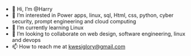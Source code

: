 - 👋 Hi, I’m @Harry
- 👀 I’m interested in Power apps, linux, sql, Html, css, python, cyber security, prompt engineering and cloud computing
- 🌱 I’m currently learning Linux
- 💞️ I’m looking to collaborate on web design, software engineering, linux and devops
- 📫 How to reach me at kwesiglory@gmail.com

<!---
Paakwesi21/Paakwesi21 is a ✨ special ✨ repository because its `README.md` (this file) appears on your GitHub profile.
You can click the Preview link to take a look at your changes.
--->
